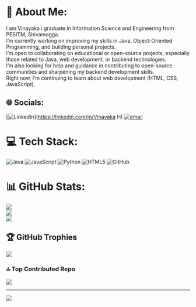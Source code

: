 # 💫 About Me:
I am Vinayaka i graduate in Information Science and Engineering from PESITM, Shivamogga.<br>I’m currently working on improving my skills in Java, Object-Oriented Programming, and building personal projects.<br>I’m open to collaborating on educational or open-source projects, especially those related to Java, web development, or backend technologies. <br>I’m also looking for help and guidance in contributing to open-source communities and sharpening my backend development skills. <br>Right now, I’m continuing to learn about web development (HTML, CSS, JavaScript).


## 🌐 Socials:
[![LinkedIn](https://img.shields.io/badge/LinkedIn-%230077B5.svg?logo=linkedin&logoColor=white)](https://linkedin.com/in/Vinayaka H) [![email](https://img.shields.io/badge/Email-D14836?logo=gmail&logoColor=white)](mailto:vinayakah47@gmail.com) 

# 💻 Tech Stack:
![Java](https://img.shields.io/badge/java-%23ED8B00.svg?style=for-the-badge&logo=openjdk&logoColor=white) ![JavaScript](https://img.shields.io/badge/javascript-%23323330.svg?style=for-the-badge&logo=javascript&logoColor=%23F7DF1E) ![Python](https://img.shields.io/badge/python-3670A0?style=for-the-badge&logo=python&logoColor=ffdd54) ![HTML5](https://img.shields.io/badge/html5-%23E34F26.svg?style=for-the-badge&logo=html5&logoColor=white) ![GitHub](https://img.shields.io/badge/github-%23121011.svg?style=for-the-badge&logo=github&logoColor=white)
# 📊 GitHub Stats:
![](https://github-readme-stats.vercel.app/api?username=Vinayaka471&theme=radical&hide_border=true&include_all_commits=false&count_private=false)<br/>
![](https://nirzak-streak-stats.vercel.app/?user=Vinayaka471&theme=radical&hide_border=true)<br/>
![](https://github-readme-stats.vercel.app/api/top-langs/?username=Vinayaka471&theme=radical&hide_border=true&include_all_commits=false&count_private=false&layout=compact)

## 🏆 GitHub Trophies
![](https://github-profile-trophy.vercel.app/?username=Vinayaka471&theme=radical&no-frame=false&no-bg=true&margin-w=4)

### 🔝 Top Contributed Repo
![](https://github-contributor-stats.vercel.app/api?username=Vinayaka471&limit=5&theme=dark&combine_all_yearly_contributions=true)

---
[![](https://visitcount.itsvg.in/api?id=Vinayaka471&icon=0&color=5)](https://visitcount.itsvg.in)

<!-- Proudly created with GPRM ( https://gprm.itsvg.in ) -->
